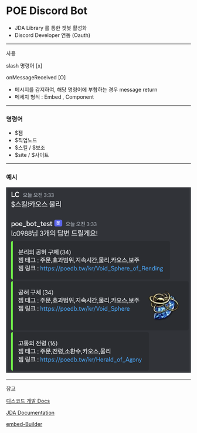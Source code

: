 # POE Discord Bot

- JDA Library 를 통한 챗봇 활성화
- Discord Developer 연동 (Oauth)

---

사용 

slash 명령어 [x]

onMessageReceived [O]
- 메시지를 감지하여, 해당 명령어에 부합하는 경우 message return
- 메세지 형식 : Embed , Component

---

### 명령어

- $젬
- $직업노드
- $스킬 / $보조
- $site / $사이트

---

### 예시

![예시1](./src/main/resources/image/explain/example1.png)

--- 

참고

[디스코드 개발 Docs](https://discord.com/developers/docs/intro)

[JDA Documentation](https://github.com/discord-jda/JDA)

[embed-Builder](https://autocode.com/tools/discord/embed-builder/)
